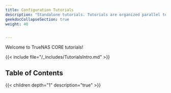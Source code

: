 ```yaml
---
title: Configuration Tutorials
description: "Standalone tutorials. Tutorials are organized parallel to the CORE interface layout."
geekdocCollapseSection: true
weight: 40


---
```


Welcome to TrueNAS CORE tutorials!

{{< include file="/_includes/TutorialsIntro.md" >}}

## Table of Contents

{{< children depth="1" description="true" >}}

